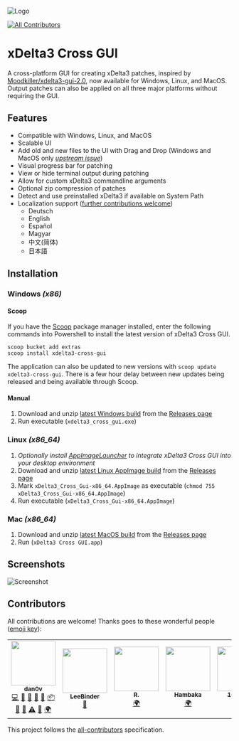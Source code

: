 ![Logo](Extra%20Resources/Repository%20Cover.png)
<!-- ALL-CONTRIBUTORS-BADGE:START - Do not remove or modify this section -->
[![All Contributors](https://img.shields.io/badge/all_contributors-6-orange.svg?style=flat-square)](#contributors-)
<!-- ALL-CONTRIBUTORS-BADGE:END -->
# xDelta3 Cross GUI
A cross-platform GUI for creating xDelta3 patches, inspired by [Moodkiller/xdelta3-gui-2.0](https://github.com/Moodkiller/xdelta3-gui-2.0), now available for Windows, Linux, and MacOS. Output patches can also be applied on all three major platforms without requiring the GUI.

## Features
- Compatible with Windows, Linux, and MacOS
- Scalable UI
- Add old and new files to the UI with Drag and Drop (Windows and MacOS only [*upstream issue*](https://github.com/AvaloniaUI/Avalonia/issues/3502))
- Visual progress bar for patching
- View or hide terminal output during patching
- Allow for custom xDelta3 commandline arguments
- Optional zip compression of patches
- Detect and use preinstalled xDelta3 if available on System Path
- Localization support ([further contributions welcome](https://github.com/dan0v/xdelta3-cross-gui/issues/12))
	- Deutsch
	- English
	- Español
	- Magyar
	- 中文(简体)
	- 日本語

## Installation
### Windows *(x86)*
#### Scoop
If you have the [Scoop](https://scoop.sh/) package manager installed, enter the following commands into Powershell to install the latest version of xDelta3 Cross GUI.

```
scoop bucket add extras
scoop install xdelta3-cross-gui
```

The application can also be updated to new versions with `scoop update xdelta3-cross-gui`. There is a few hour delay between new updates being released and being available through Scoop.

#### Manual
1. Download and unzip [latest Windows build](https://github.com/dan0v/xdelta3-cross-gui/releases/latest/download/xdelta3-cross-gui_win_x86.zip) from the [Releases page](https://github.com/dan0v/xdelta3-cross-gui/releases/)
2. Run executable (`xdelta3_cross_gui.exe`)

### Linux *(x86_64)*
1. *Optionally install [AppImageLauncher](https://github.com/TheAssassin/AppImageLauncher) to integrate xDelta3 Cross GUI into your desktop environment*
2. Download and unzip [latest Linux AppImage build](https://github.com/dan0v/xdelta3-cross-gui/releases/latest/download/xdelta3-cross-gui_linux_AppImage_x86_64.tar.gz) from the [Releases page](https://github.com/dan0v/xdelta3-cross-gui/releases/)
3. Mark `xDelta3_Cross_Gui-x86_64.AppImage` as executable (`chmod 755 xDelta3_Cross_Gui-x86_64.AppImage`)
4. Run executable (`xDelta3_Cross_Gui-x86_64.AppImage`)

### Mac *(x86_64)*
1. Download and unzip [latest MacOS build](https://github.com/dan0v/xdelta3-cross-gui/releases/latest/download/xdelta3-cross-gui_macOS_x86_64.tar.gz) from the [Releases page](https://github.com/dan0v/xdelta3-cross-gui/releases/)
2. Run (`xDelta3 Cross GUI.app`)

## Screenshots
![Screenshot](Extra%20Resources/Progress-demo.png)

## Contributors

All contributions are welcome! Thanks goes to these wonderful people ([emoji key](https://allcontributors.org/docs/en/emoji-key)):

<!-- ALL-CONTRIBUTORS-LIST:START - Do not remove or modify this section -->
<!-- prettier-ignore-start -->
<!-- markdownlint-disable -->
<table>
  <tr>
    <td align="center"><a href="https://github.com/dan0v"><img src="https://avatars1.githubusercontent.com/u/7658521?v=4?s=100" width="100px;" alt=""/><br /><sub><b>dan0v</b></sub></a><br /><a href="https://github.com/dan0v/xdelta3-cross-gui/commits?author=dan0v" title="Code">💻</a> <a href="https://github.com/dan0v/xdelta3-cross-gui/issues?q=author%3Adan0v" title="Bug reports">🐛</a> <a href="#design-dan0v" title="Design">🎨</a> <a href="https://github.com/dan0v/xdelta3-cross-gui/commits?author=dan0v" title="Documentation">📖</a> <a href="#maintenance-dan0v" title="Maintenance">🚧</a> <a href="#platform-dan0v" title="Packaging/porting to new platform">📦</a> <a href="#question-dan0v" title="Answering Questions">💬</a> <a href="https://github.com/dan0v/xdelta3-cross-gui/pulls?q=is%3Apr+reviewed-by%3Adan0v" title="Reviewed Pull Requests">👀</a> <a href="https://github.com/dan0v/xdelta3-cross-gui/commits?author=dan0v" title="Tests">⚠️</a> <a href="#userTesting-dan0v" title="User Testing">📓</a> <a href="#translation-dan0v" title="Translation">🌍</a></td>
    <td align="center"><a href="https://github.com/LeeBinder"><img src="https://avatars0.githubusercontent.com/u/39203497?v=4?s=100" width="100px;" alt=""/><br /><sub><b>LeeBinder</b></sub></a><br /><a href="#design-LeeBinder" title="Design">🎨</a></td>
    <td align="center"><img src="https://avatars0.githubusercontent.com/u/0?v=4?s=100" width="100px;" alt=""/><br /><sub><b>R.</b></sub><br /><a href="#translation" title="Translation">🌍</a></td>
    <td align="center"><a href="https://github.com/Hambaka"><img src="https://avatars.githubusercontent.com/u/20476755?v=4?s=100" width="100px;" alt=""/><br /><sub><b>Hambaka</b></sub></a><br /><a href="#translation-Hambaka" title="Translation">🌍</a></td>
    <td align="center"><a href="https://github.com/1024mb"><img src="https://avatars.githubusercontent.com/u/9301204?v=4?s=100" width="100px;" alt=""/><br /><sub><b>1024mb</b></sub></a><br /><a href="#translation-1024mb" title="Translation">🌍</a></td>
    <td align="center"><a href="https://bandism.net/"><img src="https://avatars.githubusercontent.com/u/22633385?v=4?s=100" width="100px;" alt=""/><br /><sub><b>Ikko Ashimine</b></sub></a><br /><a href="#translation-eltociear" title="Translation">🌍</a></td>
  </tr>
</table>

<!-- markdownlint-restore -->
<!-- prettier-ignore-end -->

<!-- ALL-CONTRIBUTORS-LIST:END -->

This project follows the [all-contributors](https://github.com/all-contributors/all-contributors) specification.
